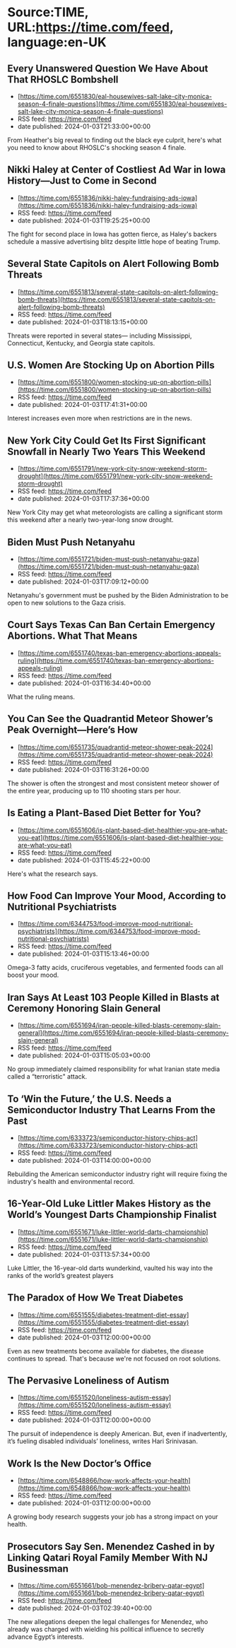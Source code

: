 # Source:TIME, URL:https://time.com/feed, language:en-UK

## Every Unanswered Question We Have About That RHOSLC Bombshell
 - [https://time.com/6551830/eal-housewives-salt-lake-city-monica-season-4-finale-questions](https://time.com/6551830/eal-housewives-salt-lake-city-monica-season-4-finale-questions)
 - RSS feed: https://time.com/feed
 - date published: 2024-01-03T21:33:00+00:00

From Heather's big reveal to finding out the black eye culprit, here's what you need to know about RHOSLC's shocking season 4 finale.

## Nikki Haley at Center of Costliest Ad War in Iowa History—Just to Come in Second
 - [https://time.com/6551836/nikki-haley-fundraising-ads-iowa](https://time.com/6551836/nikki-haley-fundraising-ads-iowa)
 - RSS feed: https://time.com/feed
 - date published: 2024-01-03T19:25:25+00:00

The fight for second place in Iowa has gotten fierce, as Haley's backers schedule a massive advertising blitz despite little hope of beating Trump.

## Several State Capitols on Alert Following Bomb Threats
 - [https://time.com/6551813/several-state-capitols-on-alert-following-bomb-threats](https://time.com/6551813/several-state-capitols-on-alert-following-bomb-threats)
 - RSS feed: https://time.com/feed
 - date published: 2024-01-03T18:13:15+00:00

Threats were reported in several states— including Mississippi, Connecticut, Kentucky, and Georgia state capitols.

## U.S. Women Are Stocking Up on Abortion Pills
 - [https://time.com/6551800/women-stocking-up-on-abortion-pills](https://time.com/6551800/women-stocking-up-on-abortion-pills)
 - RSS feed: https://time.com/feed
 - date published: 2024-01-03T17:41:31+00:00

Interest increases even more when restrictions are in the news.

## New York City Could Get Its First Significant Snowfall in Nearly Two Years This Weekend
 - [https://time.com/6551791/new-york-city-snow-weekend-storm-drought](https://time.com/6551791/new-york-city-snow-weekend-storm-drought)
 - RSS feed: https://time.com/feed
 - date published: 2024-01-03T17:37:36+00:00

New York City may get what meteorologists are calling a significant storm this weekend after a nearly two-year-long snow drought.

## Biden Must Push Netanyahu
 - [https://time.com/6551721/biden-must-push-netanyahu-gaza](https://time.com/6551721/biden-must-push-netanyahu-gaza)
 - RSS feed: https://time.com/feed
 - date published: 2024-01-03T17:09:12+00:00

Netanyahu's government must be pushed by the Biden Administration to be open to new solutions to the Gaza crisis.

## Court Says Texas Can Ban Certain Emergency Abortions. What That Means
 - [https://time.com/6551740/texas-ban-emergency-abortions-appeals-ruling](https://time.com/6551740/texas-ban-emergency-abortions-appeals-ruling)
 - RSS feed: https://time.com/feed
 - date published: 2024-01-03T16:34:40+00:00

What the ruling means.

## You Can See the Quadrantid Meteor Shower’s Peak Overnight—Here’s How
 - [https://time.com/6551735/quadrantid-meteor-shower-peak-2024](https://time.com/6551735/quadrantid-meteor-shower-peak-2024)
 - RSS feed: https://time.com/feed
 - date published: 2024-01-03T16:31:26+00:00

The shower is often the strongest and most consistent meteor shower of the entire year, producing up to 110 shooting stars per hour.

## Is Eating a Plant-Based Diet Better for You?
 - [https://time.com/6551606/is-plant-based-diet-healthier-you-are-what-you-eat](https://time.com/6551606/is-plant-based-diet-healthier-you-are-what-you-eat)
 - RSS feed: https://time.com/feed
 - date published: 2024-01-03T15:45:22+00:00

Here's what the research says.

## How Food Can Improve Your Mood, According to Nutritional Psychiatrists
 - [https://time.com/6344753/food-improve-mood-nutritional-psychiatrists](https://time.com/6344753/food-improve-mood-nutritional-psychiatrists)
 - RSS feed: https://time.com/feed
 - date published: 2024-01-03T15:13:46+00:00

Omega-3 fatty acids, cruciferous vegetables, and fermented foods can all boost your mood.

## Iran Says At Least 103 People Killed in Blasts at Ceremony Honoring Slain General
 - [https://time.com/6551694/iran-people-killed-blasts-ceremony-slain-general](https://time.com/6551694/iran-people-killed-blasts-ceremony-slain-general)
 - RSS feed: https://time.com/feed
 - date published: 2024-01-03T15:05:03+00:00

No group immediately claimed responsibility for what Iranian state media called a “terroristic" attack.

## To ‘Win the Future,’ the U.S. Needs a Semiconductor Industry That Learns From the Past
 - [https://time.com/6333723/semiconductor-history-chips-act](https://time.com/6333723/semiconductor-history-chips-act)
 - RSS feed: https://time.com/feed
 - date published: 2024-01-03T14:00:00+00:00

Rebuilding the American semiconductor industry right will require fixing the industry's health and environmental record.

## 16-Year-Old Luke Littler Makes History as the World’s Youngest Darts Championship Finalist
 - [https://time.com/6551671/luke-littler-world-darts-championship](https://time.com/6551671/luke-littler-world-darts-championship)
 - RSS feed: https://time.com/feed
 - date published: 2024-01-03T13:57:34+00:00

Luke Littler, the 16-year-old darts wunderkind, vaulted his way into the ranks of the world’s greatest players

## The Paradox of How We Treat Diabetes
 - [https://time.com/6551555/diabetes-treatment-diet-essay](https://time.com/6551555/diabetes-treatment-diet-essay)
 - RSS feed: https://time.com/feed
 - date published: 2024-01-03T12:00:00+00:00

Even as new treatments become available for diabetes, the disease continues to spread. That's because we're not focused on root solutions.

## The Pervasive Loneliness of Autism
 - [https://time.com/6551520/loneliness-autism-essay](https://time.com/6551520/loneliness-autism-essay)
 - RSS feed: https://time.com/feed
 - date published: 2024-01-03T12:00:00+00:00

The pursuit of independence is deeply American. But, even if inadvertently, it’s fueling disabled individuals’ loneliness, writes Hari Srinivasan.

## Work Is the New Doctor’s Office
 - [https://time.com/6548866/how-work-affects-your-health](https://time.com/6548866/how-work-affects-your-health)
 - RSS feed: https://time.com/feed
 - date published: 2024-01-03T12:00:00+00:00

A growing body research suggests your job has a strong impact on your health.

## Prosecutors Say Sen. Menendez Cashed in by Linking Qatari Royal Family Member With NJ Businessman
 - [https://time.com/6551661/bob-menendez-bribery-qatar-egypt](https://time.com/6551661/bob-menendez-bribery-qatar-egypt)
 - RSS feed: https://time.com/feed
 - date published: 2024-01-03T02:39:40+00:00

The new allegations deepen the legal challenges for Menendez, who already was charged with wielding his political influence to secretly advance Egypt’s interests.

